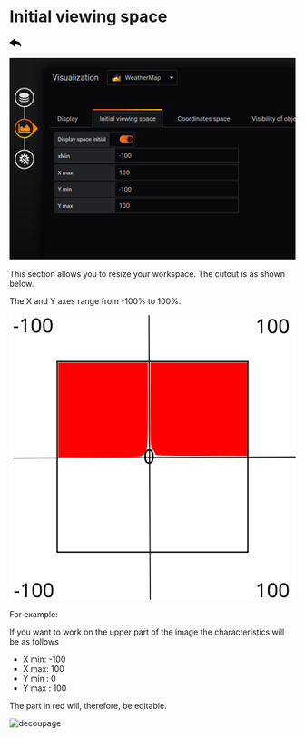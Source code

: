 
# Initial viewing space
[![](../../screenshots/other/Go-back.png)](README.md)

![display](../../screenshots/editor/initial/initial-view-space.jpg)


This section allows you to resize your workspace. The cutout is as shown below.

The X and Y axes range from -100% to 100%. 

![decoupage](../../screenshots/editor/initial/initial-decoupage.svg)


For example:

If you want to work on the upper part of the image the characteristics will be as follows

- X min: -100
- X max: 100
- Y min : 0
- Y max : 100

The part in red will, therefore, be editable. 

![decoupage](../../screenshots/editor/initial/initial-example.svg)
